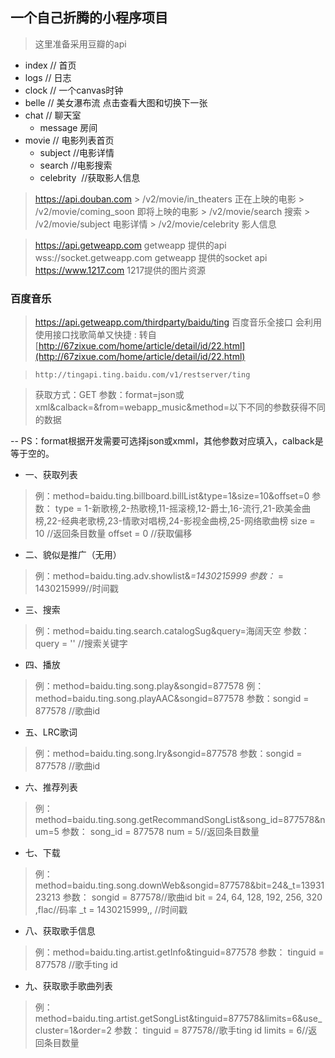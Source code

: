 ## 一个自己折腾的小程序项目
> 这里准备采用豆瓣的api
+ index  // 首页
+ logs  // 日志
+ clock // 一个canvas时钟
+ belle // 美女瀑布流 点击查看大图和切换下一张
+ chat  // 聊天室
    + message 房间
+ movie // 电影列表首页
    + subject //电影详情
    + search  //电影搜索
    + celebrity  //获取影人信息

> https://api.douban.com
    > /v2/movie/in_theaters  正在上映的电影
    > /v2/movie/coming_soon  即将上映的电影
    > /v2/movie/search       搜索
    > /v2/movie/subject      电影详情
    > /v2/movie/celebrity      影人信息

> https://api.getweapp.com  getweapp 提供的api
> wss://socket.getweapp.com  getweapp 提供的socket api
> https://www.1217.com      1217提供的图片资源

### 百度音乐
> https://api.getweapp.com/thirdparty/baidu/ting
百度音乐全接口 会利用使用接口找歌简单又快捷
: 转自 [http://67zixue.com/home/article/detail/id/22.html](http://67zixue.com/home/article/detail/id/22.html)

> `http://tingapi.ting.baidu.com/v1/restserver/ting`

> 获取方式：GET
 参数：format=json或xml&calback=&from=webapp_music&method=以下不同的参数获得不同的数据

-- PS：format根据开发需要可选择json或xmml，其他参数对应填入，calback是等于空的。

+ 一、获取列表

> 例：method=baidu.ting.billboard.billList&type=1&size=10&offset=0
参数： type = 1-新歌榜,2-热歌榜,11-摇滚榜,12-爵士,16-流行,21-欧美金曲榜,22-经典老歌榜,23-情歌对唱榜,24-影视金曲榜,25-网络歌曲榜
size = 10 //返回条目数量
offset = 0 //获取偏移

+ 二、貌似是推广（无用）

> 例：method=baidu.ting.adv.showlist&_=1430215999
参数：_ = 1430215999//时间戳

+ 三、搜索

> 例：method=baidu.ting.search.catalogSug&query=海阔天空
参数：query = '' //搜索关键字

+ 四、播放

> 例：method=baidu.ting.song.play&songid=877578
  例：method=baidu.ting.song.playAAC&songid=877578
  参数：songid = 877578 //歌曲id

+ 五、LRC歌词

> 例：method=baidu.ting.song.lry&songid=877578
 参数：songid = 877578 //歌曲id

+ 六、推荐列表

> 例：method=baidu.ting.song.getRecommandSongList&song_id=877578&num=5
 参数： song_id = 877578
 num = 5//返回条目数量

+ 七、下载

> 例：method=baidu.ting.song.downWeb&songid=877578&bit=24&_t=1393123213
 参数： songid = 877578//歌曲id
 bit = 24, 64, 128, 192, 256, 320 ,flac//码率
 _t = 1430215999,, //时间戳

+ 八、获取歌手信息

> 例：method=baidu.ting.artist.getInfo&tinguid=877578
 参数： tinguid = 877578 //歌手ting id

+ 九、获取歌手歌曲列表

> 例：method=baidu.ting.artist.getSongList&tinguid=877578&limits=6&use_cluster=1&order=2
 参数： tinguid = 877578//歌手ting id
 limits = 6//返回条目数量
